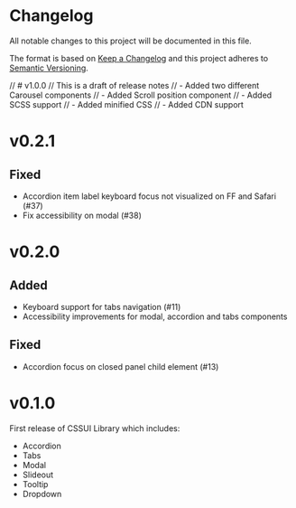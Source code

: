 # Changelog
All notable changes to this project will be documented in this file.

The format is based on [Keep a Changelog](http://keepachangelog.com/)
and this project adheres to [Semantic Versioning](http://semver.org/).

// # v1.0.0
// This is a draft of release notes
// - Added two different Carousel components
// - Added Scroll position component
// - Added SCSS support
// - Added minified CSS
// - Added CDN support

# v0.2.1
## Fixed
- Accordion item label keyboard focus not visualized on FF and Safari (#37)
- Fix accessibility on modal (#38)
# v0.2.0
## Added
- Keyboard support for tabs navigation (#11)
- Accessibility improvements for modal, accordion and tabs components
  
## Fixed
- Accordion focus on closed panel child element (#13)

# v0.1.0

First release of CSSUI Library which includes:

- Accordion
- Tabs
- Modal
- Slideout
- Tooltip
- Dropdown